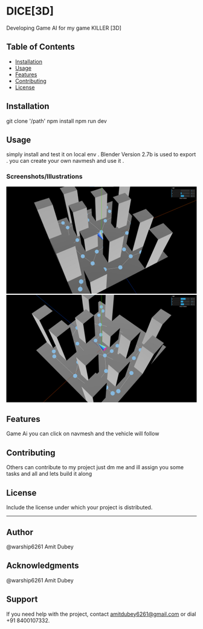 # DICE[3D]

Developing Game AI for my game KILLER [3D] 

## Table of Contents
- [Installation](#installation)
- [Usage](#usage)
- [Features](#features)
- [Contributing](#contributing)
- [License](#license)

## Installation

git clone '/path'
npm install 
npm run dev

## Usage

simply install and test it on local env .
Blender Version 2.7b is used to export .
you can create your own navmesh and use it .

### Screenshots/Illustrations


![Screenshot 1](Client/public/Images/1.png)
![Screenshot 2](Client/public/Images/2.png)

## Features

Game Ai you can click on navmesh and the vehicle will follow

## Contributing

Others can contribute to my project just dm me and ill assign you some tasks and all and lets build it along

## License

Include the license under which your project is distributed.

---

## Author

@warship6261 Amit Dubey 

## Acknowledgments

@warship6261 Amit Dubey

## Support

If you need help with the project, contact amitdubey6261@gmail.com or dial +91 8400107332.
